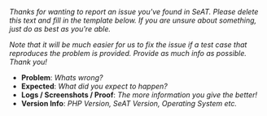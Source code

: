 _Thanks for wanting to report an issue you've found in SeAT. Please delete
this text and fill in the template below. If you are unsure about something,
just do as best as you're able._

_Note that it will be much easier for us to fix the issue if a test case that
reproduces the problem is provided. Provide as much info as possible. Thank you!_

* **Problem**: _Whats wrong?_
* **Expected**: _What did you expect to happen?_
* **Logs / Screenshots / Proof**: _The more information you give the better!_
* **Version Info**: _PHP Version, SeAT Version, Operating System etc._
